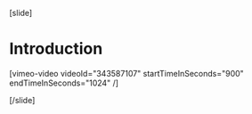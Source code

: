 [slide]
# Introduction

[vimeo-video videoId="343587107" startTimeInSeconds="900" endTimeInSeconds="1024" /]

[/slide]